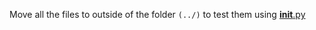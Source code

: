 Move all the files to outside of the folder ``(../)`` to test them using [__init__.py](../MikkUtils/__init__.py)
